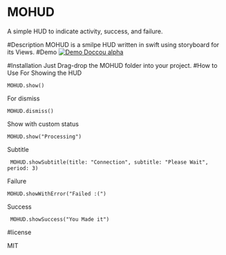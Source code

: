 # MOHUD
A simple HUD to indicate activity, success, and failure.


#Description
MOHUD is a smilpe HUD written in swift using storyboard for its Views.
#Demo
[![Demo Doccou alpha](https://j.gifs.com/y580lQ.gif)](https://youtu.be/02KHdUj7AMA)


#Installation
Just Drag-drop the MOHUD folder into your project.
#How to Use
For Showing the HUD 

`
MOHUD.show()
`

For dismiss 

`MOHUD.dismiss()`

Show with custom status 

`MOHUD.show("Processing")`

Subtitle

` MOHUD.showSubtitle(title: "Connection", subtitle: "Please Wait", period: 3)`

Failure

`MOHUD.showWithError("Failed :(")`

Success

` MOHUD.showSuccess("You Made it")`


#license

MIT
